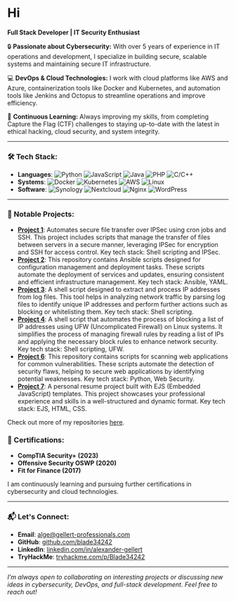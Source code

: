 # Hi

**Full Stack Developer | IT Security Enthusiast**

🔒 **Passionate about Cybersecurity:** With over 5 years of experience in IT operations and development, I specialize in building secure, scalable systems and maintaining secure IT infrastructure.

💻 **DevOps & Cloud Technologies:** I work with cloud platforms like AWS and Azure, containerization tools like Docker and Kubernetes, and automation tools like Jenkins and Octopus to streamline operations and improve efficiency.

🎯 **Continuous Learning:** Always improving my skills, from completing Capture the Flag (CTF) challenges to staying up-to-date with the latest in ethical hacking, cloud security, and system integrity.

---

### 🛠 Tech Stack:
- **Languages**: ![Python](https://img.shields.io/badge/-Python-3776AB?logo=python&logoColor=white&style=flat) ![JavaScript](https://img.shields.io/badge/-JavaScript-F7DF1E?logo=javascript&logoColor=black&style=flat) ![Java](https://img.shields.io/badge/-Java-007396?logo=java&logoColor=white&style=flat) ![PHP](https://img.shields.io/badge/-PHP-777BB4?logo=php&logoColor=white&style=flat) ![C/C++](https://img.shields.io/badge/-C/C++-00599C?logo=c&logoColor=white&style=flat)
- **Systems**: ![Docker](https://img.shields.io/badge/-Docker-2496ED?logo=docker&logoColor=white&style=flat) ![Kubernetes](https://img.shields.io/badge/-Kubernetes-326CE5?logo=kubernetes&logoColor=white&style=flat) ![AWS](https://img.shields.io/badge/-AWS-232F3E?logo=amazon-aws&logoColor=white&style=flat) ![Linux](https://img.shields.io/badge/-Linux-FCC624?logo=linux&logoColor=black&style=flat)
- **Software**: ![Synology](https://img.shields.io/badge/-Synology-B5B5B6?logo=synology&logoColor=white&style=flat) ![Nextcloud](https://img.shields.io/badge/-Nextcloud-0082C9?logo=nextcloud&logoColor=white&style=flat) ![Nginx](https://img.shields.io/badge/-Nginx-009639?logo=nginx&logoColor=white&style=flat) ![WordPress](https://img.shields.io/badge/-WordPress-21759B?logo=wordpress&logoColor=white&style=flat)
  
---

### 🚀 Notable Projects:
- **[Project 1](https://github.com/blade34242/ipsec-cron-SSH-FileTransfer)**: Automates secure file transfer over IPSec using cron jobs and SSH. This project includes scripts that manage the transfer of files between servers in a secure manner, leveraging IPSec for encryption and SSH for access control. Key tech stack: Shell scripting and IPSec.
- **[Project 2](https://github.com/blade34242/ansible2)**: This repository contains Ansible scripts designed for configuration management and deployment tasks. These scripts automate the deployment of services and updates, ensuring consistent and efficient infrastructure management. Key tech stack: Ansible, YAML.
- **[Project 3](https://github.com/blade34242/Process-IP-addresses-from-a-log-file)**: A shell script designed to extract and process IP addresses from log files. This tool helps in analyzing network traffic by parsing log files to identify unique IP addresses and perform further actions such as blocking or whitelisting them. Key tech stack: Shell scripting.
- **[Project 4](https://github.com/blade34242/ufw-ip-list-block)**: A shell script that automates the process of blocking a list of IP addresses using UFW (Uncomplicated Firewall) on Linux systems. It simplifies the process of managing firewall rules by reading a list of IPs and applying the necessary block rules to enhance network security. Key tech stack: Shell scripting, UFW.
- **[Project 6](https://github.com/blade34242/WebVulnScannerScripts)**: This repository contains scripts for scanning web applications for common vulnerabilities. These scripts automate the detection of security flaws, helping to secure web applications by identifying potential weaknesses. Key tech stack: Python, Web Security.
- **[Project 7](https://github.com/blade34242/my-resume2)**: A personal resume project built with EJS (Embedded JavaScript) templates. This project showcases your professional experience and skills in a well-structured and dynamic format. Key tech stack: EJS, HTML, CSS.

Check out more of my repositories [here](https://github.com/yourusername?tab=repositories).

### 🏅 Certifications:
- **CompTIA Security+ (2023)**
- **Offensive Security OSWP (2020)**
- **Fit for Finance (2017)**

I am continuously learning and pursuing further certifications in cybersecurity and cloud technologies.

---

### 📬 Let's Connect:
- **Email**: [alge@gellert-professionals.com](mailto:alge@gellert-professionals.com)
- **GitHub**: [github.com/blade34242](https://github.com/blade34242)
- **LinkedIn**: [linkedin.com/in/alexander-gellert](https://ch.linkedin.com/in/alexander-gellert-03a692144)
- **TryHackMe**: [tryhackme.com/p/Blade34242](https://tryhackme.com/p/Blade34242)

---

*I’m always open to collaborating on interesting projects or discussing new ideas in cybersecurity, DevOps, and full-stack development. Feel free to reach out!*
